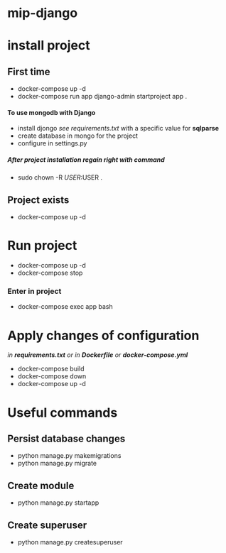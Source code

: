 # mip-django

# install project
## First time
* docker-compose up -d
* docker-compose run app django-admin startproject app .

#### To use mongodb with Django
* install djongo *see requirements.txt* with a specific value for **sqlparse**
* create database in mongo for the project
* configure in settings.py

##### After project installation regain right with command 
* sudo chown -R $USER:$USER .

## Project exists
* docker-compose up -d

# Run project
* docker-compose up -d
* docker-compose stop

### Enter in project
*  docker-compose exec app bash

# Apply changes of configuration
_in **requirements.txt** or in **Dockerfile** or **docker-compose.yml**_
* docker-compose build
* docker-compose down
* docker-compose up -d

# Useful commands
## Persist database changes
* python manage.py makemigrations
* python manage.py migrate
## Create module
* python manage.py startapp
## Create superuser
* python manage.py createsuperuser